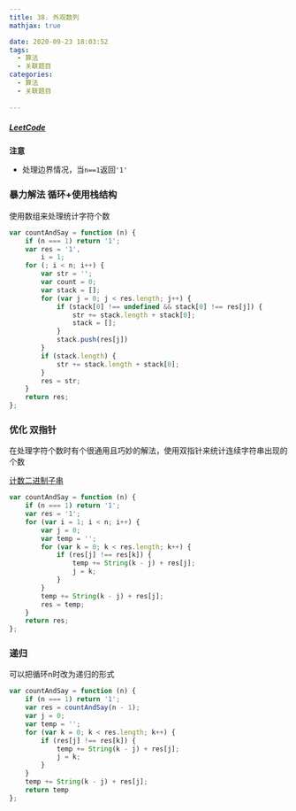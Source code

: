 ```yaml
---
title: 38. 外观数列
mathjax: true

date: 2020-09-23 18:03:52
tags:
  - 算法
  - 关联题目
categories:
  - 算法
  - 关联题目
  
---
```


##### [LeetCode](https://leetcode-cn.com/problems/count-and-say/)

**注意**

+ 处理边界情况，当`n==1`返回`'1'`

### 暴力解法  循环+使用栈结构

使用数组来处理统计字符个数

```javascript
var countAndSay = function (n) {
    if (n === 1) return '1';
    var res = '1',
        i = 1;
    for (; i < n; i++) {
        var str = '';
        var count = 0;
        var stack = [];
        for (var j = 0; j < res.length; j++) {
            if (stack[0] !== undefined && stack[0] !== res[j]) {
                str += stack.length + stack[0];
                stack = [];
            }
            stack.push(res[j])
        }
        if (stack.length) {
            str += stack.length + stack[0];
        }
        res = str;
    }
    return res;
};
```

### 优化 双指针

在处理字符个数时有个很通用且巧妙的解法，使用双指针来统计连续字符串出现的个数

[计数二进制子串](https://leetcode-cn.com/problems/count-binary-substrings/)

```javascript
var countAndSay = function (n) {
    if (n === 1) return '1';
    var res = '1';
    for (var i = 1; i < n; i++) {
        var j = 0;
        var temp = '';
        for (var k = 0; k < res.length; k++) {
            if (res[j] !== res[k]) {
                temp += String(k - j) + res[j];
                j = k;
            }
        }
        temp += String(k - j) + res[j];
        res = temp;
    }
    return res;
};
```

### 递归

可以把循环n时改为递归的形式

```javascript
var countAndSay = function (n) {
    if (n === 1) return '1';
    var res = countAndSay(n - 1);
    var j = 0;
    var temp = '';
    for (var k = 0; k < res.length; k++) {
        if (res[j] !== res[k]) {
            temp += String(k - j) + res[j];
            j = k;
        }
    }
    temp += String(k - j) + res[j];
    return temp
};
```
